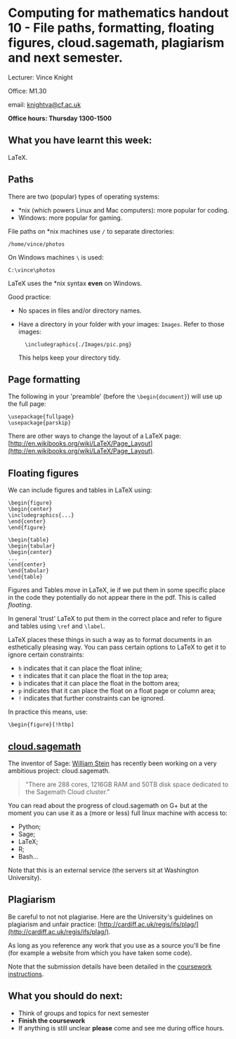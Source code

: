 # Computing for mathematics handout 10 - File paths, formatting, floating figures, cloud.sagemath, plagiarism and next semester.
Lecturer: Vince Knight

Office: M1.30

email: knightva@cf.ac.uk

**Office hours: Thursday 1300-1500**

## What you have learnt this week:

LaTeX.

## Paths

There are two (popular) types of operating systems:

- *nix (which powers Linux and Mac computers): more popular for coding.
- Windows: more popular for gaming.

File paths on *nix machines use `/` to separate directories:

    /home/vince/photos

On Windows machines `\` is used:

    C:\vince\photos

LaTeX uses the *nix syntax **even** on Windows.

Good practice:

- No spaces in files and/or directory names.
- Have a directory in your folder with your images: `Images`. Refer to those images:

        \includegraphics{./Images/pic.png}

    This helps keep your directory tidy.

## Page formatting

The following in your 'preamble' (before the `\begin{document}`) will use up the full page:

    \usepackage{fullpage}
    \usepackage{parskip}

There are other ways to change the layout of a LaTeX page: [http://en.wikibooks.org/wiki/LaTeX/Page_Layout](http://en.wikibooks.org/wiki/LaTeX/Page_Layout).

## Floating figures

We can include figures and tables in LaTeX using:

    \begin{figure}
    \begin{center}
    \includegraphics{...}
    \end{center}
    \end{figure}

    \begin{table}
    \begin{tabular}
    \begin{center}
    ...
    \end{center}
    \end{tabular}
    \end{table}

Figures and Tables _move_ in LaTeX, ie if we put them in some specific place in the code they potentially do not appear there in the pdf. This is called _floating_.

In general 'trust' LaTeX to put them in the correct place and refer to figure and tables using `\ref` and `\label`.

LaTeX places these things in such a way as to format documents in an esthetically pleasing way. You can pass certain options to LaTeX to get it to ignore certain constraints:

- `h` indicates that it can place the float inline;
- `t` indicates that it can place the float in the top area;
- `b` indicates that it can place the float in the bottom area;
- `p` indicates that it can place the float on a float page or column area;
- `!` indicates that further constraints can be ignored.

In practice this means, use:

    \begin{figure}[!htbp]

## [cloud.sagemath](https://cloud.sagemath.com/)

The inventor of Sage: [William Stein](http://goo.gl/bkzDDP) has recently been working on a very ambitious project: cloud.sagemath.

> "There are 288 cores, 1216GB RAM and 50TB disk space dedicated to the Sagemath Cloud cluster."

You can read about the progress of cloud.sagemath on G+ but at the moment you can use it as a (more or less) full linux machine with access to:

- Python;
- Sage;
- LaTeX;
- R;
- Bash...

Note that this is an external service (the servers sit at Washington University).

## Plagiarism

Be careful to not not plagiarise. Here are the University's guidelines on plagiarism and unfair practice: [http://cardiff.ac.uk/regis/ifs/plag/](http://cardiff.ac.uk/regis/ifs/plag/).

As long as you reference any work that you use as a source you'll be fine (for example a website from which you have taken some code).

Note that the submission details have been detailed in the [coursework instructions](../IndividualCoursework/individualcourseworkinstructions.html).

## What you should do next:

- Think of groups and topics for next semester
- **Finish the coursework**
- If anything is still unclear **please** come and see me during office hours.
